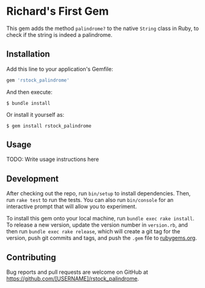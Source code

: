# Richard's First Gem

This gem adds the method `palindrome?` to the native `String` class in Ruby, to check if the string is indeed a palindrome.

## Installation

Add this line to your application's Gemfile:

```ruby
gem 'rstock_palindrome'
```

And then execute:

    $ bundle install

Or install it yourself as:

    $ gem install rstock_palindrome

## Usage

TODO: Write usage instructions here

## Development

After checking out the repo, run `bin/setup` to install dependencies. Then, run `rake test` to run the tests. You can also run `bin/console` for an interactive prompt that will allow you to experiment.

To install this gem onto your local machine, run `bundle exec rake install`. To release a new version, update the version number in `version.rb`, and then run `bundle exec rake release`, which will create a git tag for the version, push git commits and tags, and push the `.gem` file to [rubygems.org](https://rubygems.org).

## Contributing

Bug reports and pull requests are welcome on GitHub at https://github.com/[USERNAME]/rstock_palindrome.


